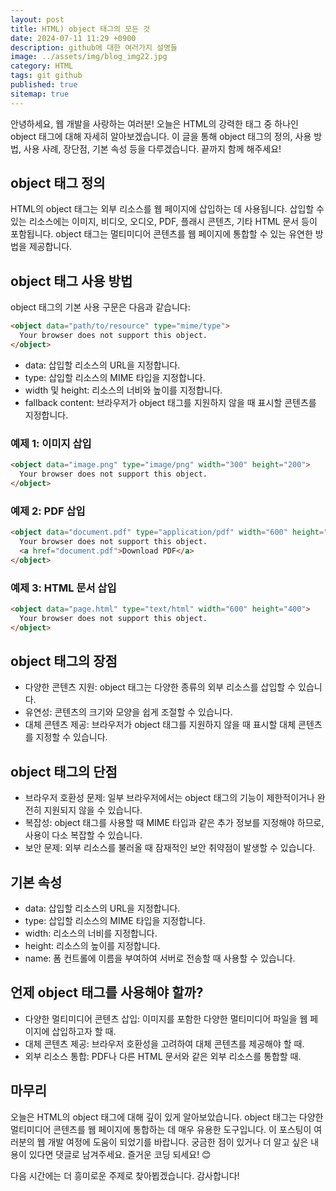 ```yaml
---
layout: post
title: HTML) object 태그의 모든 것
date: 2024-07-11 11:29 +0900
description: github에 대한 여러가지 설명들
image: ../assets/img/blog_img22.jpg
category: HTML
tags: git github
published: true
sitemap: true
---
```


안녕하세요, 웹 개발을 사랑하는 여러분! 오늘은 HTML의 강력한 태그 중 하나인 object 태그에 대해 자세히 알아보겠습니다. 이 글을 통해 object 태그의 정의, 사용 방법, 사용 사례, 장단점, 기본 속성 등을 다루겠습니다. 끝까지 함께 해주세요!    

## object 태그 정의
HTML의 object 태그는 외부 리소스를 웹 페이지에 삽입하는 데 사용됩니다. 삽입할 수 있는 리소스에는 이미지, 비디오, 오디오, PDF, 플래시 콘텐츠, 기타 HTML 문서 등이 포함됩니다. object 태그는 멀티미디어 콘텐츠를 웹 페이지에 통합할 수 있는 유연한 방법을 제공합니다.

## object 태그 사용 방법
object 태그의 기본 사용 구문은 다음과 같습니다:

````html
<object data="path/to/resource" type="mime/type">
  Your browser does not support this object.
</object>
````

- data: 삽입할 리소스의 URL을 지정합니다.
- type: 삽입할 리소스의 MIME 타입을 지정합니다.
- width 및 height: 리소스의 너비와 높이를 지정합니다.
- fallback content: 브라우저가 object 태그를 지원하지 않을 때 표시할 콘텐츠를 지정합니다.

### 예제 1: 이미지 삽입

````html
<object data="image.png" type="image/png" width="300" height="200">
  Your browser does not support this object.
</object>
````

### 예제 2: PDF 삽입

````html
<object data="document.pdf" type="application/pdf" width="600" height="400">
  Your browser does not support this object. 
  <a href="document.pdf">Download PDF</a>
</object>
````

### 예제 3: HTML 문서 삽입

````html
<object data="page.html" type="text/html" width="600" height="400">
  Your browser does not support this object.
</object>
````

## object 태그의 장점

- 다양한 콘텐츠 지원: object 태그는 다양한 종류의 외부 리소스를 삽입할 수 있습니다.
- 유연성: 콘텐츠의 크기와 모양을 쉽게 조절할 수 있습니다.
- 대체 콘텐츠 제공: 브라우저가 object 태그를 지원하지 않을 때 표시할 대체 콘텐츠를 지정할 수 있습니다.

## object 태그의 단점

- 브라우저 호환성 문제: 일부 브라우저에서는 object 태그의 기능이 제한적이거나 완전히 지원되지 않을 수 있습니다.
- 복잡성: object 태그를 사용할 때 MIME 타입과 같은 추가 정보를 지정해야 하므로, 사용이 다소 복잡할 수 있습니다.
- 보안 문제: 외부 리소스를 불러올 때 잠재적인 보안 취약점이 발생할 수 있습니다.

## 기본 속성

- data: 삽입할 리소스의 URL을 지정합니다.
- type: 삽입할 리소스의 MIME 타입을 지정합니다.
- width: 리소스의 너비를 지정합니다.
- height: 리소스의 높이를 지정합니다.
- name: 폼 컨트롤에 이름을 부여하여 서버로 전송할 때 사용할 수 있습니다.

## 언제 object 태그를 사용해야 할까?

- 다양한 멀티미디어 콘텐츠 삽입: 이미지를 포함한 다양한 멀티미디어 파일을 웹 페이지에 삽입하고자 할 때.
- 대체 콘텐츠 제공: 브라우저 호환성을 고려하여 대체 콘텐츠를 제공해야 할 때.
- 외부 리소스 통합: PDF나 다른 HTML 문서와 같은 외부 리소스를 통합할 때.

## 마무리
오늘은 HTML의 object 태그에 대해 깊이 있게 알아보았습니다. object 태그는 다양한 멀티미디어 콘텐츠를 웹 페이지에 통합하는 데 매우 유용한 도구입니다. 이 포스팅이 여러분의 웹 개발 여정에 도움이 되었기를 바랍니다. 궁금한 점이 있거나 더 알고 싶은 내용이 있다면 댓글로 남겨주세요. 즐거운 코딩 되세요! 😊    
    
다음 시간에는 더 흥미로운 주제로 찾아뵙겠습니다. 감사합니다!    